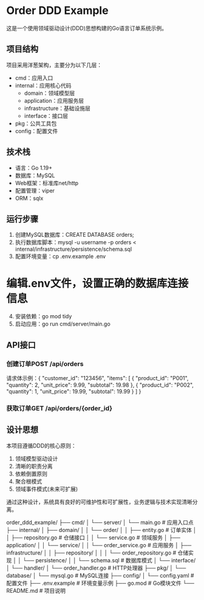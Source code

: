 # Order DDD Example

这是一个使用领域驱动设计(DDD)思想构建的Go语言订单系统示例。

## 项目结构

项目采用洋葱架构，主要分为以下几层：

- cmd：应用入口
- internal：应用核心代码
  - domain：领域模型层
  - application：应用服务层
  - infrastructure：基础设施层
  - interface：接口层
- pkg：公共工具包
- config：配置文件

## 技术栈

- 语言：Go 1.19+
- 数据库：MySQL
- Web框架：标准库net/http
- 配置管理：viper
- ORM：sqlx

## 运行步骤

1. 创建MySQL数据库：CREATE DATABASE orders;
2. 执行数据库脚本：mysql -u username -p orders < internal/infrastructure/persistence/schema.sql
3. 配置环境变量：cp .env.example .env
# 编辑.env文件，设置正确的数据库连接信息
4. 安装依赖：go mod tidy
5. 启动应用：go run cmd/server/main.go
## API接口

### 创建订单POST /api/orders
请求体示例：{
    "customer_id": "123456",
    "items": [
        {
            "product_id": "P001",
            "quantity": 2,
            "unit_price": 9.99,
            "subtotal": 19.98
        },
        {
            "product_id": "P002",
            "quantity": 1,
            "unit_price": 19.99,
            "subtotal": 19.99
        }
    ]
}
### 获取订单GET /api/orders/{order_id}
## 设计思想

本项目遵循DDD的核心原则：

1. 领域模型驱动设计
2. 清晰的职责分离
3. 依赖倒置原则
4. 聚合根模式
5. 领域事件模式(未来可扩展)

通过这种设计，系统具有良好的可维护性和可扩展性，业务逻辑与技术实现清晰分离。  




order_ddd_example/
├── cmd/
│   └── server/
│       └── main.go              # 应用入口点
├── internal/
│   ├── domain/
│   │   └── order/
│   │       ├── entity.go        # 订单实体
│   │       ├── repository.go    # 仓储接口
│   │       └── service.go       # 领域服务
│   ├── application/
│   │   └── service/
│   │       └── order_service.go # 应用服务
│   ├── infrastructure/
│   │   ├── repository/
│   │   │   └── order_repository.go # 仓储实现
│   │   └── persistence/
│   │       └── schema.sql       # 数据库模式
│   └── interface/
│       └── handler/
│           └── order_handler.go # HTTP处理器
├── pkg/
│   └── database/
│       └── mysql.go             # MySQL连接
├── config/
│   └── config.yaml              # 配置文件
├── .env.example                 # 环境变量示例
├── go.mod                       # Go模块文件
└── README.md                    # 项目说明